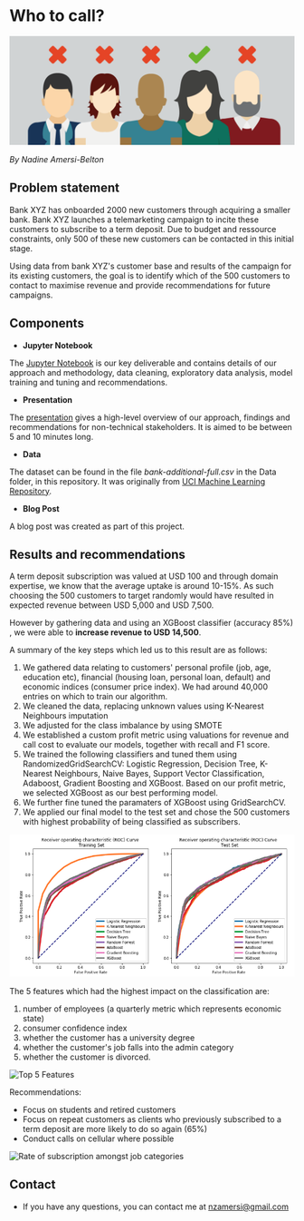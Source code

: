 # Who to call?

<img src="/Images/audience-targeting.png" alt="Audience Targeting" >

*By Nadine Amersi-Belton*

## Problem statement

Bank XYZ has onboarded 2000 new customers through acquiring a smaller bank. Bank XYZ launches a telemarketing campaign to incite these customers to subscribe to a term deposit. Due to budget and ressource constraints, only 500 of these new customers can be contacted in this initial stage.

Using data from bank XYZ's customer base and results of the campaign for its existing customers, the goal is to identify which of the 500 customers to contact to maximise revenue and provide recommendations for future campaigns.

## Components

* **Jupyter Notebook**

The [Jupyter Notebook](https://nbviewer.jupyter.org/github/nadinezab/bank-marketing/blob/master/bank-marketing.ipynb) is our key deliverable and contains details of our approach and methodology, data cleaning, exploratory data analysis, model training and tuning and recommendations.

* **Presentation**

The [presentation](https://github.com/nadinezab/bank-marketing/blob/master/presentation.pdf) gives a high-level overview of our approach, findings and recommendations for non-technical stakeholders. It is aimed to be between 5 and 10 minutes long.

* **Data**

The dataset can be found in the file *bank-additional-full.csv* in the Data folder, in this repository. It was originally from [UCI Machine Learning Repository](https://archive.ics.uci.edu/ml/datasets/Bank+Marketing). 

* **Blog Post**

A blog post was created as part of this project.

## Results and recommendations

A term deposit subscription was valued at USD 100 and through domain expertise, we know that the average uptake is around 10-15%. As such choosing the 500 customers to target randomly would have resulted in expected revenue between USD 5,000 and USD 7,500.

However by gathering data and using an XGBoost classifier (accuracy 85%) , we were able to **increase revenue to USD 14,500**.

A summary of the key steps which led us to this result are as follows:

1. We gathered data relating to customers' personal profile (job, age, education etc), financial (housing loan, personal loan, default) and economic indices (consumer price index). We had around 40,000 entries on which to train our algorithm.
2. We cleaned the data, replacing unknown values using K-Nearest Neighbours imputation
3. We adjusted for the class imbalance by using SMOTE
4. We established a custom profit metric using valuations for revenue and call cost to evaluate our models, together with recall and F1 score.
5. We trained the following classifiers and tuned them using RandomizedGridSearchCV: Logistic Regression, Decision Tree, K-Nearest Neighbours, Naive Bayes, Support Vector Classification, Adaboost, Gradient Boosting and XGBoost. Based on our profit metric, we selected XGBoost as our best performing model.
6. We further fine tuned the paramaters of XGBoost using GridSearchCV.
7. We applied our final model to the test set and chose the 500 customers with highest probability of being classified as subscribers.

<img src="/Images/ROC.png" alt="Train and Test ROC curves" >

The 5 features which had the highest impact on the classification are:
1. number of employees (a quarterly metric which represents economic state)
2. consumer confidence index
3. whether the customer has a university degree
4. whether the customer's job falls into the admin category
5. whether the customer is divorced.

<img src="/Images/feature_importance.png" alt="Top 5 Features" >

Recommendations:
* Focus on students and retired customers
* Focus on repeat customers as clients who previously subscribed to a term deposit are more likely to do so again (65%)
* Conduct calls on cellular where possible

<img src="/Images/job.png" alt="Rate of subscription amongst job categories" >

## Contact

* If you have any questions, you can contact me at nzamersi@gmail.com